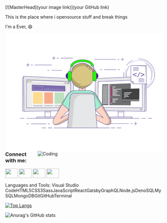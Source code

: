 [![MasterHead](your image link)](your GitHub link)


This is the place where i opensource stuff and break things

I'm a Ever, :smile:

<img align="right" alt="GIF" src="https://raw.githubusercontent.com/devSouvik/devSouvik/master/gif3.gif" width="500"/>


<img align="right" alt="Coding" width="400" src="https://giphy.com/gifs/farm-harvest-farmworker-iOUTXywxARpI6P3vtl">

<h3 align="left">Connect with me:</h3>
<p align="left">
<a href="your link" target="blank"><img align="center" src="https://cdn.jsdelivr.net/npm/simple-icons@3.0.1/icons/twitter.svg" alt="" height="30" width="40" /></a>
<a href="your link" target="blank"><img align="center" src="https://cdn.jsdelivr.net/npm/simple-icons@3.0.1/icons/linkedin.svg" alt="" height="30" width="40" /></a>
<a href="your link" target="blank"><img align="center" src="https://cdn.jsdelivr.net/npm/simple-icons@3.0.1/icons/instagram.svg" alt="" height="30" width="40" /></a>
<a href="your link" target="blank"><img align="center" src="https://cdn.jsdelivr.net/npm/simple-icons@3.0.1/icons/youtube.svg" alt="" height="30" width="40" /></a>
</p>

Languages and Tools:
Visual Studio CodeHTML5CSS3SassJavaScriptReactGatsbyGraphQLNode.jsDenoSQLMySQLMongoDBGitGitHubTerminal

[![Top Langs](https://github-readme-stats.vercel.app/api/top-langs/?username=ever864&layout=compact)](https://github.com/ever864/github-readme-stats) 

![Anurag's GitHub stats](https://github-readme-stats.vercel.app/api?username=ever864&show_icons=true&theme=radical)

